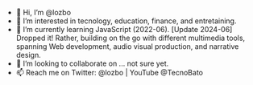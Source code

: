 - 👋 Hi, I’m @lozbo
- 👀 I’m interested in tecnology, education, finance, and entretaining.
- 🌱 I’m currently learning JavaScript (2022-06). [Update 2024-06] Dropped it! Rather, building on the go with different multimedia tools, spanning Web development, audio visual production, and narrative design.
- 💞️ I’m looking to collaborate on ... not sure yet.
- 📫 Reach me on Twitter: @lozbo | YouTube @TecnoBato

<!---
lozbo/lozbo is a ✨ special ✨ repository because its `README.md` (this file) appears on your GitHub profile.
You can click the Preview link to take a look at your changes.
--->

